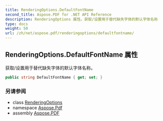 ```yaml
---
title: RenderingOptions.DefaultFontName
second_title: Aspose.PDF for .NET API Reference
description: RenderingOptions 属性。获取/设置用于替代缺失字体的默认字体名称
type: docs
weight: 50
url: /zh/net/aspose.pdf/renderingoptions/defaultfontname/
---
```

## RenderingOptions.DefaultFontName 属性

获取/设置用于替代缺失字体的默认字体名称。

```csharp
public string DefaultFontName { get; set; }
```

### 另请参阅

* class [RenderingOptions](../)
* namespace [Aspose.Pdf](../../../aspose.pdf/)
* assembly [Aspose.PDF](../../../)